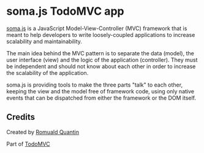 # soma.js TodoMVC app

[soma.js](http://somajs.github.com/somajs) is a JavaScript Model-View-Controller (MVC) framework that is meant to help developers to write loosely-coupled applications to increase scalability and maintainability.

The main idea behind the MVC pattern is to separate the data (model), the user interface (view) and the logic of the application (controller). They must be independent and should not know about each other in order to increase the scalability of the application.

soma.js is providing tools to make the three parts "talk" to each other, keeping the view and the model free of framework code, using only native events that can be dispatched from either the framework or the DOM itself.

## Credits

Created by [Romuald Quantin](http://soundstep.com)

Part of [TodoMVC](http://todomvc.com)

